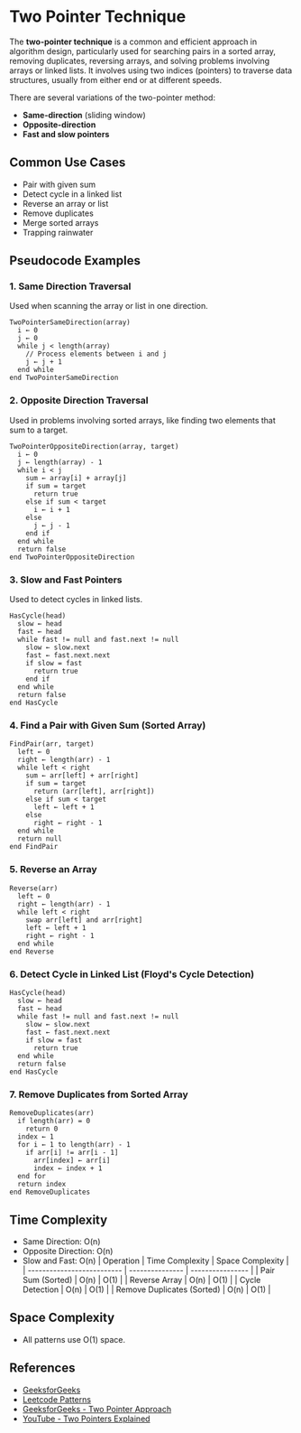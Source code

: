 # Two Pointer Technique

The **two-pointer technique** is a common and efficient approach in algorithm design, particularly used for searching pairs in a sorted array, removing duplicates, reversing arrays, and solving problems involving arrays or linked lists. It involves using two indices (pointers) to traverse data structures, usually from either end or at different speeds.

There are several variations of the two-pointer method:

* **Same-direction** (sliding window)
* **Opposite-direction**
* **Fast and slow pointers**

## Common Use Cases

* Pair with given sum
* Detect cycle in a linked list
* Reverse an array or list
* Remove duplicates
* Merge sorted arrays
* Trapping rainwater

## Pseudocode Examples

### 1. Same Direction Traversal

Used when scanning the array or list in one direction.

```text
TwoPointerSameDirection(array)
  i ← 0
  j ← 0
  while j < length(array)
    // Process elements between i and j
    j ← j + 1
  end while
end TwoPointerSameDirection
```

### 2. Opposite Direction Traversal

Used in problems involving sorted arrays, like finding two elements that sum to a target.

```text
TwoPointerOppositeDirection(array, target)
  i ← 0
  j ← length(array) - 1
  while i < j
    sum ← array[i] + array[j]
    if sum = target
      return true
    else if sum < target
      i ← i + 1
    else
      j ← j - 1
    end if
  end while
  return false
end TwoPointerOppositeDirection
```

### 3. Slow and Fast Pointers

Used to detect cycles in linked lists.

```text
HasCycle(head)
  slow ← head
  fast ← head
  while fast != null and fast.next != null
    slow ← slow.next
    fast ← fast.next.next
    if slow = fast
      return true
    end if
  end while
  return false
end HasCycle
```
### 4. Find a Pair with Given Sum (Sorted Array)

```text
FindPair(arr, target)
  left ← 0
  right ← length(arr) - 1
  while left < right
    sum ← arr[left] + arr[right]
    if sum = target
      return (arr[left], arr[right])
    else if sum < target
      left ← left + 1
    else
      right ← right - 1
  end while
  return null
end FindPair
```

### 5. Reverse an Array

```text
Reverse(arr)
  left ← 0
  right ← length(arr) - 1
  while left < right
    swap arr[left] and arr[right]
    left ← left + 1
    right ← right - 1
  end while
end Reverse
```

### 6. Detect Cycle in Linked List (Floyd's Cycle Detection)

```text
HasCycle(head)
  slow ← head
  fast ← head
  while fast != null and fast.next != null
    slow ← slow.next
    fast ← fast.next.next
    if slow = fast
      return true
  end while
  return false
end HasCycle
```

### 7. Remove Duplicates from Sorted Array

```text
RemoveDuplicates(arr)
  if length(arr) = 0
    return 0
  index ← 1
  for i ← 1 to length(arr) - 1
    if arr[i] != arr[i - 1]
      arr[index] ← arr[i]
      index ← index + 1
  end for
  return index
end RemoveDuplicates
```

## Time Complexity

* Same Direction: O(n)
* Opposite Direction: O(n)
* Slow and Fast: O(n)
| Operation                  | Time Complexity | Space Complexity |
| -------------------------- | --------------- | ---------------- |
| Pair Sum (Sorted)          | O(n)            | O(1)             |
| Reverse Array              | O(n)            | O(1)             |
| Cycle Detection            | O(n)            | O(1)             |
| Remove Duplicates (Sorted) | O(n)            | O(1)             |

## Space Complexity

* All patterns use O(1) space.

## References

* [GeeksforGeeks](https://www.geeksforgeeks.org/two-pointers-technique/)
* [Leetcode Patterns](https://leetcode.com)
* [GeeksforGeeks - Two Pointer Approach](https://www.geeksforgeeks.org/two-pointers-technique/)
* [YouTube - Two Pointers Explained](https://www.youtube.com/watch?v=UbyhOgBN834)
